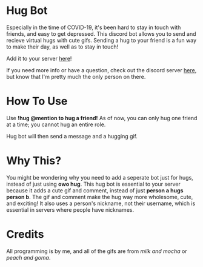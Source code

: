 # Hug Bot
Especially in the time of COVID-19, it's been hard to stay in touch with friends, and easy to get depressed. This discord bot allows you to send and recieve virtual hugs with cute gifs. Sending a hug to your friend is a fun way to make their day, as well as to stay in touch!

Add it to your server [here](https://discord.com/api/oauth2/authorize?client_id=789552439292067842&permissions=10240&redirect_uri=https%3A%2F%2Fdiscord.com%2Fapi%2Foauth2%2Fauthorize&scope=bot)!

If you need more info or have a question, check out the discord server [here](https://discord.gg/yfu7mVbJpU), but know that I'm pretty much the only person on there.

# How To Use
Use **!hug @mention to hug a friend!** As of now, you can only hug one friend at a time; you cannot hug an entire role.

Hug bot will then send a message and a hugging gif.

# Why This?
You might be wondering why you need to add a seperate bot just for hugs, instead of just using **owo hug**. This hug bot is essential to your server because it adds a cute gif and comment, instead of just **person a hugs person b**. The gif and comment make the hug way more wholesome, cute, and exciting! It also uses a person's nickname, not their username, which is essential in servers where people have nicknames.

# Credits
All programming is by me, and all of the gifs are from *milk and mocha* or *peach and goma*.
